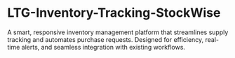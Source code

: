 # LTG-Inventory-Tracking-StockWise
A smart, responsive inventory management platform that streamlines supply tracking and automates purchase requests. Designed for efficiency, real-time alerts, and seamless integration with existing workflows.
